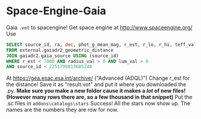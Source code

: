 # Space-Engine-Gaia
Gaia `.vot` to spacengine! Get space engine at http://www.spaceengine.org/
Use
```SQL
SELECT source_id, ra, dec, phot_g_mean_mag, r_est, r_lo, r_hi, teff_val, radius_val, lum_val, astrometric_weight_al
FROM external.gaiadr2_geometric_distance
JOIN gaiadr2.gaia_source USING (source_id)
WHERE r_est < 7000 AND radius_val > 0 AND lum_val > 0
AND source_id < 2251799813685248
```
At https://gea.esac.esa.int/archive/
("Advanced (ADQL)")
Change r_est for the distance! Save it as "result.vot" and put it where you downloaded the .py.
**Make sure you make a new folder cause it makes a *lot* of new files! (However many rows there are, so a few thousand in that snippet)**
Put the .sc files in `addons\catalogs\stars`
Success! All the stars now show up. The names are the numbers they are row for now.
